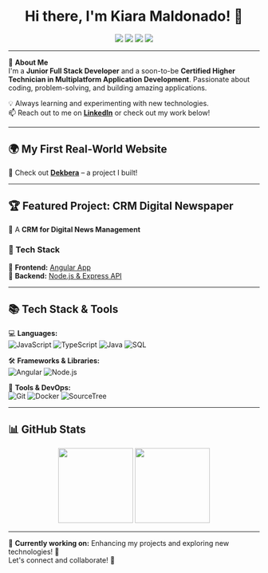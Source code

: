 <h1 align="center">Hi there, I'm Kiara Maldonado! 👋</h1>

<p align="center">
  <img src="https://img.shields.io/badge/Full%20Stack%20Developer-%F0%9F%9A%80-blue" />
  <img src="https://img.shields.io/badge/Angular-%23DD0031?style=flat&logo=angular&logoColor=white" />
  <img src="https://img.shields.io/badge/Node.js-%2343853D?style=flat&logo=node.js&logoColor=white" />
  <img src="https://img.shields.io/badge/Docker-%230db7ed?style=flat&logo=docker&logoColor=white" />
</p>

---

🚀 **About Me**  
I'm a **Junior Full Stack Developer** and a soon-to-be **Certified Higher Technician in Multiplatform Application Development**. Passionate about coding, problem-solving, and building amazing applications.  

💡 Always learning and experimenting with new technologies.  
📫 Reach out to me on **[LinkedIn](https://www.linkedin.com/in/kiaramaldonado)** or check out my work below!  

---

## 🌍 My First Real-World Website  
🎨 Check out **[Dekbera](https://dekbera.es)** – a project I built!  

---

## 🏆 Featured Project: CRM Digital Newspaper  
📖 A **CRM for Digital News Management**  

### 🔹 Tech Stack  
🔹 **Frontend:** [Angular App](https://github.com/kiaramaldonado/crm_news_front)  
🔹 **Backend:** [Node.js & Express API](https://github.com/kiaramaldonado/crm_news_back)  

---

## 📚 Tech Stack & Tools  
💻 **Languages:**  
![JavaScript](https://img.shields.io/badge/JavaScript-F7DF1E?style=flat&logo=javascript&logoColor=black)
![TypeScript](https://img.shields.io/badge/TypeScript-3178C6?style=flat&logo=typescript&logoColor=white)
![Java](https://img.shields.io/badge/Java-ED8B00?style=flat&logo=java&logoColor=white)
![SQL](https://img.shields.io/badge/SQL-4479A1?style=flat&logo=mysql&logoColor=white)

🛠 **Frameworks & Libraries:**  
![Angular](https://img.shields.io/badge/Angular-DD0031?style=flat&logo=angular&logoColor=white)
![Node.js](https://img.shields.io/badge/Node.js-43853D?style=flat&logo=node.js&logoColor=white)

🔧 **Tools & DevOps:**  
![Git](https://img.shields.io/badge/Git-F05032?style=flat&logo=git&logoColor=white)
![Docker](https://img.shields.io/badge/Docker-2496ED?style=flat&logo=docker&logoColor=white)
![SourceTree](https://img.shields.io/badge/SourceTree-0052CC?style=flat&logo=sourcetree&logoColor=white)

---

## 📊 GitHub Stats  
<p align="center">
  <img src="https://github-readme-stats.vercel.app/api?username=kiaramaldonado&show_icons=true&theme=radical" height="150px" />
  <img src="https://github-readme-stats.vercel.app/api/top-langs/?username=kiaramaldonado&layout=compact&theme=radical" height="150px" />
</p>

---

🎯 **Currently working on:** Enhancing my projects and exploring new technologies! 🚀  
Let's connect and collaborate! 🤝  

